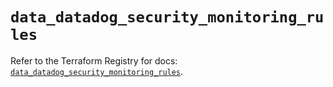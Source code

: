 # `data_datadog_security_monitoring_rules`

Refer to the Terraform Registry for docs: [`data_datadog_security_monitoring_rules`](https://registry.terraform.io/providers/datadog/datadog/3.41.0/docs/data-sources/security_monitoring_rules).
